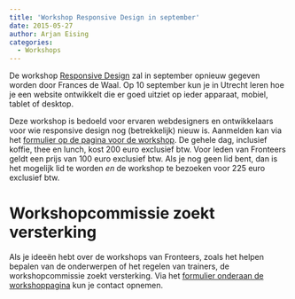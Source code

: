 ```yaml
---
title: 'Workshop Responsive Design in september'
date: 2015-05-27
author: Arjan Eising
categories:
  - Workshops
---
```


De workshop [Responsive Design](https://fronteers.nl/workshops/workshop-responsive-design) zal in september opnieuw gegeven worden door Frances de Waal. Op 10 september kun je in Utrecht leren hoe je een website ontwikkelt die er goed uitziet op ieder apparaat, mobiel, tablet of desktop.

Deze workshop is bedoeld voor ervaren webdesigners en ontwikkelaars voor wie responsive design nog (betrekkelijk) nieuw is. Aanmelden kan via het [formulier op de pagina voor de workshop](/workshops/workshop-responsive-design/10-september-2015). De gehele dag, inclusief koffie, thee en lunch, kost 200 euro exclusief btw. Voor leden van Fronteers geldt een prijs van 100 euro exclusief btw. Als je nog geen lid bent, dan is het mogelijk lid te worden _en_ de workshop te bezoeken voor 225 euro exclusief btw.

# Workshopcommissie zoekt versterking

Als je ideeën hebt over de workshops van Fronteers, zoals het helpen bepalen van de onderwerpen of het regelen van trainers, de workshopcommissie zoekt versterking. Via het [formulier onderaan de workshoppagina](/workshops#formulier-1) kun je contact opnemen.
